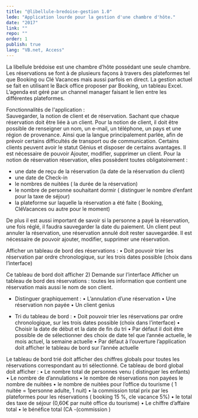 ```yaml
---
title: "@libellule-bredoise-gestion 1.0"
lede: "Application lourde pour la gestion d'une chambre d'hôte."
date: "2017"
link: ""
repo: ""
order: 1
publish: true
lang: "VB.net, Access"
---
```

La libellule brédoise est une chambre d’hôte possédant une seule chambre. Les réservations se font à  de plusieurs façons à travers des plateformes tel que Booking ou Clé Vacances mais aussi parfois en direct. La gestion actuel se fait en utilisant le Back office proposer par Booking, un tableau Excel. L’agenda est géré par un channel manager faisant le lien entre les différentes plateformes.

Fonctionnalités de l'application : <br/>
Sauvegarder, la notion de client et de réservation. Sachant que chaque réservation doit être liée à un client.
Pour la notion de client, il doit être possible de renseigner un nom, un e-mail, un téléphone, un pays et  une région de provenance. Ainsi que la langue principalement parlée, afin de prévoir certains difficultés de transport ou de communication. Certains clients peuvent avoir le statut Génius et disposer de certains avantages.  Il est nécessaire de pouvoir Ajouter, modifier, supprimer un client.
Pour la notion de réservation réservation, elles possèdent toutes obligatoirement : 
 * une date de reçu de la réservation (la date de la réservation du client)
 * une date de Check-in
 * le nombres de nuitées ( la durée de la réservation)
 * le nombre de personne souhaitant dormir ( distinguer le nombre d’enfant pour la taxe de séjour)
 * la plateforme sur laquelle la réservation a été faite ( Booking, CléVacances ou autre pour le moment)
 
De plus il est aussi important de savoir si la personne a payé la réservation, une fois réglé, il faudra sauvegarder la date du paiement. Un client peut annuler la réservation, une réservation annulé doit rester sauvegardée. Il est nécessaire de pouvoir ajouter, modifier, supprimer une réservation.

Afficher un tableau de bord des réservations :
    • Doit pouvoir trier les réservation par ordre chronologique, sur les trois dates possible (choix dans l’interface)
      

Ce tableau de bord doit afficher 
2) Demande sur l’interface
	Afficher un tableau de bord des réservations :
	toutes les information que contient une réservation mais aussi le nom de son client. 

- Distinguer graphiquement :
    • L’annulation d’une réservation
    • Une réservation non payée
    • Un client genius

- Tri du tableau de bord :
    • Doit pouvoir trier les réservations par ordre chronologique, sur les trois dates possible (choix dans l’interface)
    • Choisir la date de début et la date de fin du tri
    • Par défaut il doit être possible de de sélectionner des choix de date tel que l’année actuelle, le mois actuel, la semaine actuelle
    • Par défaut à l’ouverture l’application doit afficher le tableau de bord sur l’année actuelle

Le tableau de bord trié doit afficher des chiffres globals pour toutes les réservations correspondant au tri sélectionné.
Ce tableau de bord global doit afficher : 
    • Le nombre total de personnes venu ( distinguer les enfants)
    • Le nombre de d’annulations
    • le nombre de réservations non payées
      le nombre de nuitées
    • le nombre de nuitées pour l’office du tourisme ( 1 nuitée = 1personne adulte, 1 nuit)
    • la commission total prix par les plateformes pour les réservations ( booking 15 %, cle vacance 5%)
    • le total des taxe de séjour (0,60€ par nuité office du tourisme)
    • Le chiffre d’affaire total 
    • le bénéfice total (CA -(commission )

